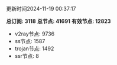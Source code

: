 更新时间2024-11-19 00:37:17

**总订阅: 3118**
**总节点: 41691**
**有效节点: 12823**
- v2ray节点: 9736
- ss节点: 1587
- trojan节点: 1492
- ssr节点: 8
